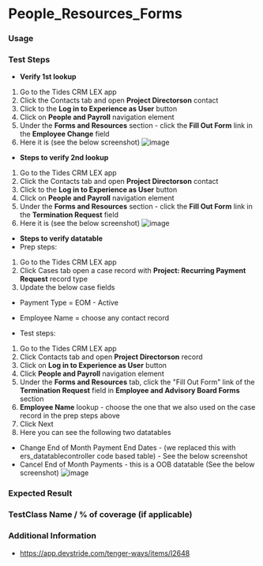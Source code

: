 # People_Resources_Forms

### Usage

### Test Steps
 - **Verify 1st lookup**
 
 1. Go to the Tides CRM LEX app
 2. Click the Contacts tab and open **Project Directorson** contact
 3. Click to the **Log in to Experience as User** button
 4. Click on **People and Payroll** navigation element
 5. Under the **Forms and Resources** section - click the **Fill Out Form** link in the **Employee Change** field
 6. Here it is (see the below screenshot)
    ![image](https://github.com/user-attachments/assets/063ee94e-d2fe-4723-8bda-3fef6ee2ef2f)
 
 - **Steps to verify 2nd lookup**

 1. Go to the Tides CRM LEX app
 2. Click the Contacts tab and open **Project Directorson** contact
 3. Click to the **Log in to Experience as User** button
 4. Click on **People and Payroll** navigation element
 5. Under the **Forms and Resources** section - click the **Fill Out Form** link in the **Termination Request** field
 6. Here it is (see the below screenshot)
    ![image](https://github.com/user-attachments/assets/f3821a5a-7d2e-4dac-97ce-0ebcd5c64aa3)

 - **Steps to verify datatable**
 - Prep steps:

 1. Go to the Tides CRM LEX app
 2. Click Cases tab open a case record with **Project: Recurring Payment Request** record type
 3. Update the below case fields
 
   - Payment Type = EOM - Active
   - Employee Name = choose any contact record

 - Test steps:

 1. Go to the Tides CRM LEX app
 2. Click Contacts tab and open **Project Directorson** record
 3. Click on **Log in to Experience as User** button
 4. Click **People and Payroll** navigation element
 5. Under the **Forms and Resources** tab, click the "Fill Out Form" link of the **Termination Request** field in **Employee and Advisory Board Forms** section
 6. **Employee Name** lookup - choose the one that we also used on the case record in the prep steps above
 7. Click Next
 8. Here you can see the following two datatables

   - Change End of Month Payment End Dates - (we replaced this with ers_datatablecontroller code based table) - See the below screenshot
   - Cancel End of Month Payments - this is a OOB datatable (See the below screenshot)
  ![image](https://github.com/user-attachments/assets/12dc8817-69a3-46a3-8a55-7fecab9999d2)


### Expected Result


### TestClass Name / % of coverage (if applicable)
 
### Additional Information
- https://app.devstride.com/tenger-ways/items/I2648


